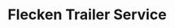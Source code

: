 ---
title: "Flecken Trailer Service"
url: /rheda-wiedenbrueck/flecken-trailer-service/
shop: Autowerkstatt
---